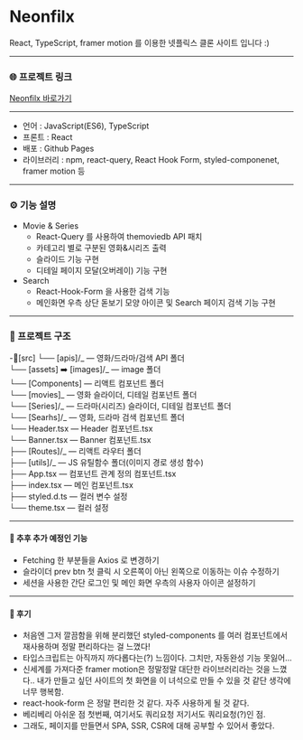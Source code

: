 # Neonfilx

React, TypeScript, framer motion 를 이용한 넷플릭스 클론 사이트 입니다 :)

---

### 🌐 프로젝트 링크

[Neonfilx 바로가기](https://leesugyoung.github.io/neonfilx/)

---

- 언어 : JavaScript(ES6), TypeScript
- 프론트 : React
- 배포 : Github Pages
- 라이브러리 : npm, react-query, React Hook Form, styled-componenet, framer motion 등

---

### ⚙️ 기능 설명

- Movie & Series
  - React-Query 를 사용하여 themoviedb API 패치
  - 카테고리 별로 구분된 영화&시리즈 출력
  - 슬라이드 기능 구현
  - 디테일 페이지 모달(오버레이) 기능 구현
- Search
  - React-Hook-Form 을 사용한 검색 기능
  - 메인화면 우측 상단 돋보기 모양 아이콘 및 Search 페이지 검색 기능 구현

---

### 📝 프로젝트 구조

-📂[src]
└── [apis]/_ ― 영화/드라마/검색 API 폴더  
└── [assets] ➡️ [images]/_ ― image 폴더  
└── [Components] ― 리액트 컴포넌트 폴더  
└── [movies]_ ― 영화 슬라이더, 디테일 컴포넌트 폴더  
└── [Series]/_ ― 드라마(시리즈) 슬라이더, 디테일 컴포넌트 폴더  
└── [Searhs]/_ ― 영화, 드라마 검색 컴포넌트 폴더  
└── Header.tsx ― Header 컴포넌트.tsx  
└── Banner.tsx ― Banner 컴포넌트.tsx  
├── [Routes]/_ ― 리액트 라우터 폴더  
├── [utils]/\_ ― JS 유틸함수 폴더(이미지 경로 생성 함수)  
├── App.tsx ― 컴포넌트 관계 정의 컴포넌트.tsx  
├── index.tsx ― 메인 컴포넌트.tsx  
├── styled.d.ts ― 컬러 변수 설정  
└── theme.tsx ― 컬러 설정

---

#### 🤯 추후 추가 예정인 기능

- Fetching 한 부분들을 Axios 로 변경하기
- 슬라이더 prev btn 첫 클릭 시 오른쪽이 아닌 왼쪽으로 이동하는 이슈 수정하기
- 세션을 사용한 간단 로그인 및 메인 화면 우측의 사용자 아이콘 설정하기

---

#### 🤗 후기

- 처음엔 그저 깔끔함을 위해 분리했던 styled-components 를 여러 컴포넌트에서 재사용하며 정말 편리하다는 걸 느꼈다!
- 타입스크립트는 아직까지 까다롭다는(?) 느낌이다. 그치만, 자동완성 기능 못잃어...
- 신세계를 가져다준 framer motion은 정말정말 대단한 라이브러리라는 것을 느꼈다.. 내가 만들고 싶던 사이트의 첫 화면을 이 녀석으로 만들 수 있을 것 같단 생각에 너무 행복함.
- react-hook-form 은 정말 편리한 것 같다. 자주 사용하게 될 것 같다.
- 베리베리 아쉬운 점 첫번째, 여기서도 쿼리요청 저기서도 쿼리요청(?)인 점.
- 그래도, 페이지를 만들면서 SPA, SSR, CSR에 대해 공부할 수 있어서 좋았다.
